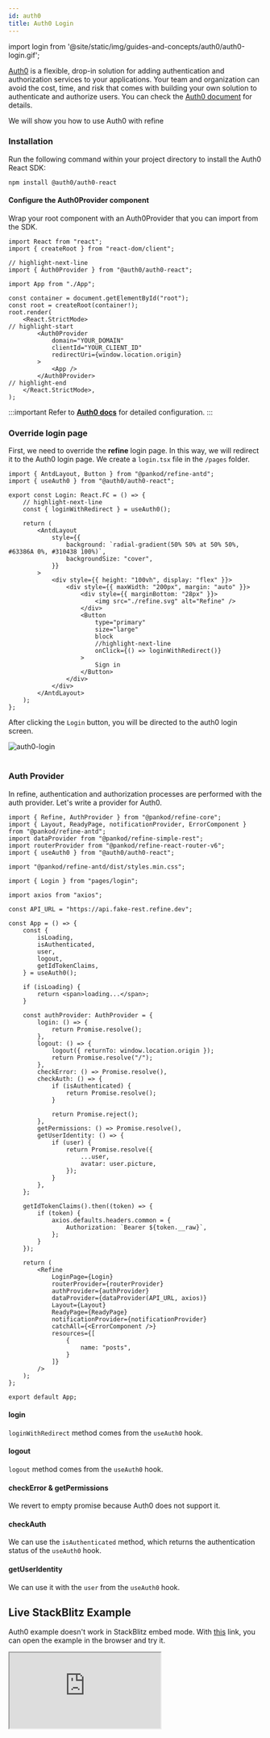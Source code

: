 ```yaml
---
id: auth0
title: Auth0 Login
---
```


import login from '@site/static/img/guides-and-concepts/auth0/auth0-login.gif';

[Auth0](https://auth0.com/) is a flexible, drop-in solution for adding authentication and authorization services to your applications. Your team and organization can avoid the cost, time, and risk that comes with building your own solution to authenticate and authorize users. You can check the [Auth0 document](https://auth0.com/docs) for details.

We will show you how to use Auth0 with refine

### Installation

Run the following command within your project directory to install the Auth0 React SDK:

```
npm install @auth0/auth0-react
```

#### Configure the Auth0Provider component

Wrap your root component with an Auth0Provider that you can import from the SDK.

```tsx title="index.tsx"
import React from "react";
import { createRoot } from "react-dom/client";

// highlight-next-line
import { Auth0Provider } from "@auth0/auth0-react";

import App from "./App";

const container = document.getElementById("root");
const root = createRoot(container!);
root.render(
    <React.StrictMode>
// highlight-start
        <Auth0Provider
            domain="YOUR_DOMAIN"
            clientId="YOUR_CLIENT_ID"
            redirectUri={window.location.origin}
        >
            <App />
        </Auth0Provider>
// highlight-end
    </React.StrictMode>,
);

```

:::important
Refer to [**Auth0 docs**](https://auth0.com/docs/quickstart/spa/react#configure-auth0) for detailed configuration.
:::

### Override login page

First, we need to override the **refine** login page. In this way, we will redirect it to the Auth0 login page. We create a `login.tsx` file in the `/pages` folder.

```tsx title="/pages/login.tsx"
import { AntdLayout, Button } from "@pankod/refine-antd";
import { useAuth0 } from "@auth0/auth0-react";

export const Login: React.FC = () => {
    // highlight-next-line
    const { loginWithRedirect } = useAuth0();

    return (
        <AntdLayout
            style={{
                background: `radial-gradient(50% 50% at 50% 50%, #63386A 0%, #310438 100%)`,
                backgroundSize: "cover",
            }}
        >
            <div style={{ height: "100vh", display: "flex" }}>
                <div style={{ maxWidth: "200px", margin: "auto" }}>
                    <div style={{ marginBottom: "28px" }}>
                        <img src="./refine.svg" alt="Refine" />
                    </div>
                    <Button
                        type="primary"
                        size="large"
                        block
                        //highlight-next-line
                        onClick={() => loginWithRedirect()}
                    >
                        Sign in
                    </Button>
                </div>
            </div>
        </AntdLayout>
    );
};
```

After clicking the `Login` button, you will be directed to the auth0 login screen.

<div class="img-container">
    <div class="window">
        <div class="control red"></div>
        <div class="control orange"></div>
        <div class="control green"></div>
    </div>
    <img src={login} alt="auth0-login" />
</div>
<br/>

### Auth Provider

In refine, authentication and authorization processes are performed with the auth provider. Let's write a provider for Auth0.

```tsx title="App.tsx"
import { Refine, AuthProvider } from "@pankod/refine-core";
import { Layout, ReadyPage, notificationProvider, ErrorComponent } from "@pankod/refine-antd";
import dataProvider from "@pankod/refine-simple-rest";
import routerProvider from "@pankod/refine-react-router-v6";
import { useAuth0 } from "@auth0/auth0-react";

import "@pankod/refine-antd/dist/styles.min.css";

import { Login } from "pages/login";

import axios from "axios";

const API_URL = "https://api.fake-rest.refine.dev";

const App = () => {
    const {
        isLoading,
        isAuthenticated,
        user,
        logout,
        getIdTokenClaims,
    } = useAuth0();

    if (isLoading) {
        return <span>loading...</span>;
    }

    const authProvider: AuthProvider = {
        login: () => {
            return Promise.resolve();
        },
        logout: () => {
            logout({ returnTo: window.location.origin });
            return Promise.resolve("/");
        },
        checkError: () => Promise.resolve(),
        checkAuth: () => {
            if (isAuthenticated) {
                return Promise.resolve();
            }

            return Promise.reject();
        },
        getPermissions: () => Promise.resolve(),
        getUserIdentity: () => {
            if (user) {
                return Promise.resolve({
                    ...user,
                    avatar: user.picture,
                });
            }
        },
    };

    getIdTokenClaims().then((token) => {
        if (token) {
            axios.defaults.headers.common = {
                Authorization: `Bearer ${token.__raw}`,
            };
        }
    });

    return (
        <Refine
            LoginPage={Login}
            routerProvider={routerProvider}
            authProvider={authProvider}
            dataProvider={dataProvider(API_URL, axios)}
            Layout={Layout}
            ReadyPage={ReadyPage}
            notificationProvider={notificationProvider}
            catchAll={<ErrorComponent />}
            resources={[
                {
                    name: "posts",
                }
            ]}
        />
    );
};

export default App;
```

#### login

`loginWithRedirect` method comes from the `useAuth0` hook.

#### logout

`logout` method comes from the `useAuth0` hook.

#### checkError & getPermissions

We revert to empty promise because Auth0 does not support it.

#### checkAuth

We can use the `isAuthenticated` method, which returns the authentication status of the `useAuth0` hook.

#### getUserIdentity

We can use it with the `user` from the `useAuth0` hook.

## Live StackBlitz Example

Auth0 example doesn't work in StackBlitz embed mode. With [this](https://ussft.csb.app/) link, you can open the example in the browser and try it.

<iframe loading="lazy" src="https://stackblitz.com/github/refinedev/refine/tree/master/examples/authProvider/auth0?embed=1&view=preview&theme=dark&preset=node&ctl=1"
    style={{width: "100%", height:"80vh", border: "0px", borderRadius: "8px", overflow:"hidden"}}
    title="refine-auth0-example"
></iframe>
